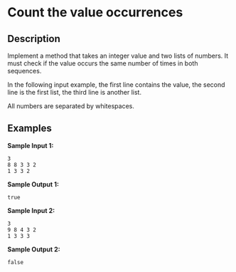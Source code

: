 # Count the value occurrences

## Description
Implement a method that takes an integer value and two lists of numbers. It must check if the value occurs the same number of times in both sequences.

In the following input example, the first line contains the value, the second line is the first list, the third line is another list.

All numbers are separated by whitespaces.

## Examples
**Sample Input 1:**
```console
3
8 8 3 3 2
1 3 3 2
```

**Sample Output 1:**
```console
true
```

**Sample Input 2:**
```
3
9 8 4 3 2
1 3 3 3
```

**Sample Output 2:**
```
false
```